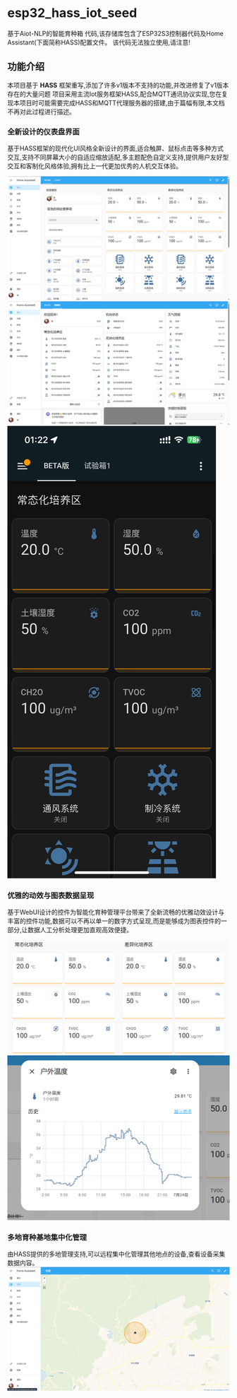 # esp32_hass_iot_seed

 基于Aiot-NLP的智能育种箱 代码,该存储库包含了ESP32S3控制器代码及Home Assistant(下面简称HASS)配置文件。
 该代码无法独立使用,请注意!

## 功能介绍

本项目基于 **HASS** 框架重写,添加了许多v1版本不支持的功能,并改进修复了v1版本存在的大量问题
项目采用主流Iot服务框架HASS,配合MQTT通讯协议实现,您在复现本项目时可能需要完成HASS和MQTT代理服务器的搭建,由于篇幅有限,本文档不再对此过程进行描述。

### 全新设计的仪表盘界面

基于HASS框架的现代化UI风格全新设计的界面,适合触屏、鼠标点击等多种方式交互,支持不同屏幕大小的自适应缩放适配,多主题配色自定义支持,提供用户友好型交互和客制化风格体验,拥有比上一代更加优秀的人机交互体验。

![](https://github.com/heiyebaitian/esp32_hass_iot_seed/blob/main/public/image/home-1.png)
![](https://github.com/heiyebaitian/esp32_hass_iot_seed/blob/main/public/image/home-2.png)
![](https://github.com/heiyebaitian/esp32_hass_iot_seed/blob/main/public/image/home-phone.png)


### 优雅的动效与图表数据呈现
基于WebUI设计的控件为智能化育种管理平台带来了全新流畅的优雅动效设计与丰富的控件功能,数据可以不再以单一的数字方式呈现,而是能够成为图表控件的一部分,让数据人工分析处理更加直观高效便捷。

![](https://github.com/heiyebaitian/esp32_hass_iot_seed/blob/main/public/image/chart-1.png)
![](https://github.com/heiyebaitian/esp32_hass_iot_seed/blob/main/public/image/chart-2.png)

### 多地育种基地集中化管理
由HASS提供的多地管理支持,可以远程集中化管理其他地点的设备,查看设备采集数据内容。
![](https://github.com/heiyebaitian/esp32_hass_iot_seed/blob/main/public/image/map.png)
